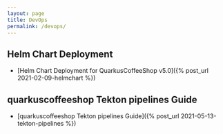 ```yaml
---
layout: page
title: DevOps
permalink: /devops/
---
```


## Helm Chart Deployment
* [Helm Chart Deployment for QuarkusCoffeeShop v5.0]({% post_url 2021-02-09-helmchart %})

## quarkuscoffeeshop Tekton pipelines Guide
* [quarkuscoffeeshop Tekton pipelines Guide]({% post_url 2021-05-13-tekton-pipelines %})